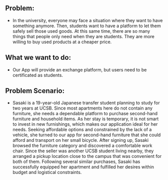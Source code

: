 ## Problem:
* In the university, everyone may face a situation where they want to have something anymore. Then, students want to have a platform to let them safely sell those used goods. At this same time, there are so many things that people only need when they are students. They are more willing to buy used products at a cheaper price.
  
  
## What we want to do:
* Our App will provide an exchange platform, but users need to be certificated as students.

## Problem Scenario:
* Sasaki is a 19-year-old Japanese transfer student planning to study for two years at UCSB. Since most apartments here do not contain any furniture, she needs a dependable platform to purchase second-hand furniture and household items. As her stay is temporary, it is not smart to invest in new furnishings, which makes our application ideal for her needs. Seeking affordable options and constrained by the lack of a vehicle, she turned to our app for second-hand furniture that she could afford and transport on her small bicycle. After signing up, Sasaki browsed the furniture category and discovered a comfortable work chair. Since the seller was another UCSB student living nearby, they arranged a pickup location close to the campus that was convenient for both of them. Following several similar purchases, Sasaki has successfully equipped her apartment and fulfilled her desires within budget and logistical constraints.

